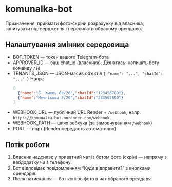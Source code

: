 # komunalka-bot

Призначення: приймати фото-скріни розрахунку від власника, запитувати підтвердження і пересилати обраному орендарю.

## Налаштування змінних середовища

- BOT_TOKEN — токен вашого Telegram-бота
- APPROVER_ID — ваш chat_id (власника). Дізнатись: напишіть боту команду `/id`
- TENANTS_JSON — JSON-масив об’єктів `{ "name": "...", "chatId": "..." }`
  Напр.: 
  ```json
  [
    {"name":"Б. Хмель 8е/20","chatId":"123456789"},
    {"name":"Мечнікова 5/20","chatId":"234567890"}
  ]
  ```
- WEBHOOK_URL — публічний URL Render + `/webhook`, напр. `https://komunalka-bot.onrender.com/webhook`
- WEBHOOK_PATH — шлях вебхука (за замовчуванням `/webhook`)
- PORT — порт (Render передасть автоматично)

## Потік роботи

1. Власник надсилає у приватний чат із ботом фото (скрін) — напряму з вебдодатку чи з телефону.
2. Бот відповідає повідомленням “Куди відправити?” з кнопками орендарів.
3. Після натискання — бот копіює фото в чат обраного орендаря.
